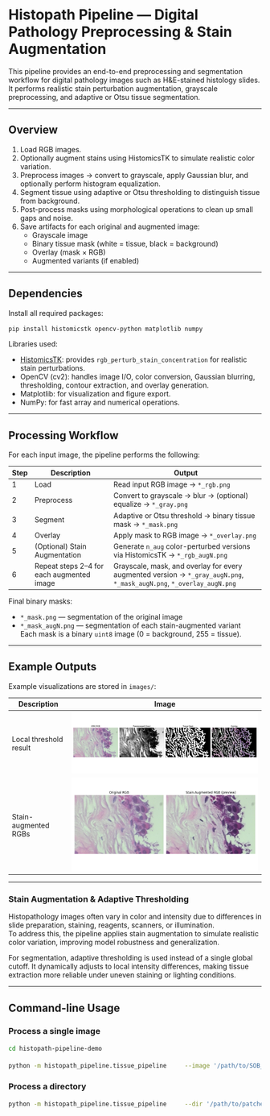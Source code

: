 # Histopath Pipeline — Digital Pathology Preprocessing & Stain Augmentation

This pipeline provides an end-to-end preprocessing and segmentation workflow for digital pathology images such as H&E-stained histology slides. It performs realistic stain perturbation augmentation, grayscale preprocessing, and adaptive or Otsu tissue segmentation.

---

## Overview 

1. Load RGB images.
2. Optionally augment stains using HistomicsTK to simulate realistic color variation.  
3. Preprocess images → convert to grayscale, apply Gaussian blur, and optionally perform histogram equalization.  
4. Segment tissue using adaptive or Otsu thresholding to distinguish tissue from background.  
5. Post-process masks using morphological operations to clean up small gaps and noise.  
6. Save artifacts for each original and augmented image:  
   - Grayscale image  
   - Binary tissue mask (white = tissue, black = background)  
   - Overlay (mask × RGB)  
   - Augmented variants (if enabled)

---

## Dependencies

Install all required packages:

```bash
pip install histomicstk opencv-python matplotlib numpy
```

Libraries used:
- [HistomicsTK](https://digitalslidearchive.github.io/HistomicsTK/): provides `rgb_perturb_stain_concentration` for realistic stain perturbations.  
- OpenCV (cv2): handles image I/O, color conversion, Gaussian blurring, thresholding, contour extraction, and overlay generation.  
- Matplotlib: for visualization and figure export.  
- NumPy: for fast array and numerical operations.

---

## Processing Workflow

For each input image, the pipeline performs the following:

| Step | Description | Output |
|------|--------------|---------|
| 1 | Load | Read input RGB image → `*_rgb.png` |
| 2 | Preprocess | Convert to grayscale → blur → (optional) equalize → `*_gray.png` |
| 3 | Segment | Adaptive or Otsu threshold → binary tissue mask → `*_mask.png` |
| 4 | Overlay | Apply mask to RGB image → `*_overlay.png` |
| 5 | (Optional) Stain Augmentation | Generate `n_aug` color-perturbed versions via HistomicsTK → `*_rgb_augN.png` |
| 6 | Repeat steps 2–4 for each augmented image | Grayscale, mask, and overlay for every augmented version → `*_gray_augN.png`, `*_mask_augN.png`, `*_overlay_augN.png` |

Final binary masks:  
- `*_mask.png` — segmentation of the original image  
- `*_mask_augN.png` — segmentation of each stain-augmented variant  
Each mask is a binary `uint8` image (0 = background, 255 = tissue).

---

## Example Outputs

Example visualizations are stored in `images/`:

| Description | Image |
|--------------|-------|
| Local threshold result | ![Local Threshold](images/local_thresh.png) |
| Stain-augmented RGBs | ![Stain Augment](images/stain_augment_rgb.png) |

---

### Stain Augmentation & Adaptive Thresholding

Histopathology images often vary in color and intensity due to differences in slide preparation, staining, reagents, scanners, or illumination.  
To address this, the pipeline applies stain augmentation to simulate realistic color variation, improving model robustness and generalization.  

For segmentation, adaptive thresholding is used instead of a single global cutoff. It dynamically adjusts to local intensity differences, making tissue extraction more reliable under uneven staining or lighting conditions.


---

## Command-line Usage

### Process a single image

```bash
cd histopath-pipeline-demo

python -m histopath_pipeline.tissue_pipeline     --image '/path/to/SOB_B_A-14-22549AB-400-001.png'     --n_stain_aug 3     --save_dir './output'     --show
```

### Process a directory

```bash
python -m histopath_pipeline.tissue_pipeline     --dir '/path/to/patches'     --n_stain_aug 5     --save_dir './output'
```
